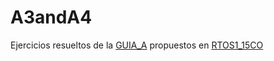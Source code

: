 # A3andA4

Ejercicios resueltos de la [GUIA_A](https://github.com/Sistemas-operativos-en-tiempo-real-CESE/RTOS1_15CO/blob/master/Guia%20de%20Ejercicios%20Practicos.pdf) propuestos en [RTOS1_15CO](https://github.com/Sistemas-operativos-en-tiempo-real-CESE/RTOS1_15CO)
